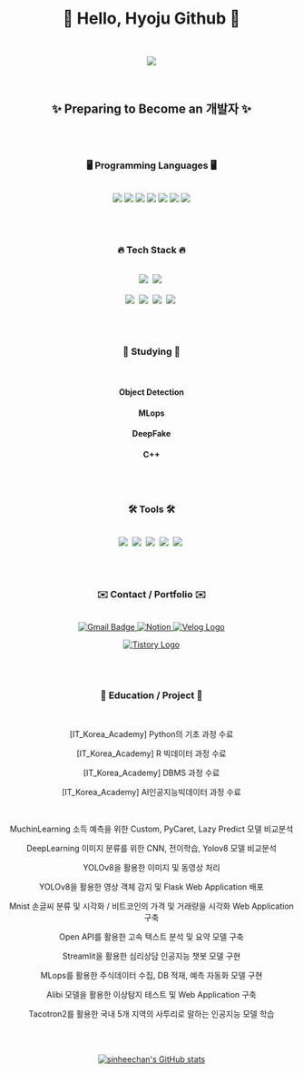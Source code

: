
<h1 align="center"> 👋 Hello, Hyoju Github 👋 </h3>

<br/>

<div align="center">
  
![](https://komarev.com/ghpvc/?username=ohyo555)

</div>

<br/>

<h2 align="center"> ✨  Preparing to Become an 개발자  ✨</h2>

<br/><br/>

<h3 align="center">🖥️  Programming Languages  🖥️</h3>

<br/>

<div align="center">
  <img src="https://img.shields.io/badge/java-007396?style=flat-square&logo=java&logoColor=white"/> <!-- Java -->
  <img src="https://img.shields.io/badge/Javascript-F7DF1E?style=flat-square&logo=Javascript&logoColor=white"/> <!-- Javascript -->
  <img src="https://img.shields.io/badge/HTML5-E34F26?style=flat-square&logo=html5&logoColor=white"/> <!-- html5 -->
  <img src="https://img.shields.io/badge/CSS3-1572B6?style=flat-square&logo=css3&logoColor=white"/> <!-- css3 -->
  <img src="https://img.shields.io/badge/python%20-%2314354C.svg?style=flat-square&logo=Python&logoColor=white"/> <!-- Python -->
  <img src="https://img.shields.io/badge/MySQL-4479A1?style=flat-square&logo=MySQL&logoColor=white"/> <!-- Mysql -->
  <img src="https://img.shields.io/badge/R-007AFF?style=flat-square&logo=R&logoColor=white"/> <!-- R -->
</div>

<br /><br />

<h3 align="center">🔥  Tech Stack  🔥</h3>

<br/>

<div align="center">
  <img src="https://img.shields.io/badge/jQuery-0769AD?style=flat-square&logo=jQuery&logoColor=white"/>&nbsp <!-- jQuery -->
  <img src="https://img.shields.io/badge/Selenium-43B02A?style=flat-square&logo=Selenium&logoColor=white"/>&nbsp <!-- Selenium -->
</div>

<br/>

<div align="center">
  <img src="https://img.shields.io/badge/pandas-150458.svg?style=flat-square&logo=pandas&logoColor=white" />&nbsp <!-- pandas -->
  <img src="https://img.shields.io/badge/numpy-4d77cf.svg?style=flat-square&logo=numpy&logoColor=white" />&nbsp <!-- numpy -->
  <img src="https://img.shields.io/badge/Matplotlib-11557c.svg?style=flat-square&logo=Matplotlib&logoColor=white" />&nbsp <!-- Matplotlib -->
  <img src="https://img.shields.io/badge/Seaborn-3670A0?style=flat-square&logo=Seaborn&logoColor=ffdd54" />&nbsp <!-- Seaborn -->
</div>

<br /><br />

<h3 align="center">📙  Studying  📙</h3>

<br />

<div align="center">
<h4> Object Detection <h4>
<h4> MLops <h4>
<h4> DeepFake <h4>
<h4> C++ <h4>

<br /><br />

<h3 align="center">🛠 Tools 🛠</h3>

<br />

<div align="center">
  <img src="https://img.shields.io/badge/github-20232a.svg?style=flat-square&logo=github&logoColor=white" />&nbsp <!-- Github -->
  <img src="https://img.shields.io/badge/Git-F05032?style=flat-square&logo=git&logoColor=white"/>&nbsp <!-- Git -->
  <img src="https://img.shields.io/badge/Spring-6DB33F?style=flat-square&logo=Spring&logoColor=white"/>&nbsp <!-- Spring -->
  <img src="https://img.shields.io/badge/VSCode-2C2C32.svg?style=flat-square&logo=visual-studio-code&logoColor=22ABF3" />&nbsp <!-- visual-studio-code -->
  <img src="https://img.shields.io/badge/intellijidea-2C2C32.svg?style=flat-square&logo=intellijidea&logoColor=white" />&nbsp <!-- intellijidea -->

</div>
  
<br /><br />

<h3 align="center">✉️  Contact / Portfolio  ✉️</h3>

<br/>

  <div align="center">
  <a href="mailto:555gywn@gmail.com" target="_blank"> <!-- Gmail -->
  <img src="https://img.shields.io/badge/555gywn%40gmail.com-c14438?style=flat-square&logo=Gmail&logoColor=white" alt="Gmail Badge"> </a>
  <a href="" target="_blank"> <!-- Notion -->
  <img src="https://img.shields.io/badge/Notion-d9d9d9.svg?style=flat-square&logo=Notion&logoColor=black" alt="Notion"> </a>
<a href="https://velog.io/@ohyo555/posts" target="_blank"> <!-- Velog -->
  <img src="https://img.shields.io/badge/Velog-20C997?style=flat-square&logo=velog&logoColor=white" alt="Velog Logo">
</a>

<a href="https://ohyohyo.tistory.com" target="_blank"> <!-- Tistory -->
  <img src="https://img.shields.io/badge/Tistory-FF5722?style=flat-square&logo=tistory&logoColor=white" alt="Tistory Logo">
</a>
  

<br /><br />

<h3 align="center">🚩  Education / Project  🚩</h3>

<br/>

  [IT_Korea_Academy] Python의 기초 과정 수료
  
  [IT_Korea_Academy] R 빅데이터 과정 수료 
  
  [IT_Korea_Academy] DBMS 과정 수료
  
  [IT_Korea_Academy] AI인공지능빅데이터 과정 수료
  

<br/>

  MuchinLearning 소득 예측을 위한 Custom, PyCaret, Lazy Predict 모델 비교분석
  
  DeepLearning 이미지 분류를 위한 CNN, 전이학습, Yolov8 모델 비교분석
  
  YOLOv8을 활용한 이미지 및 동영상 처리
  
  YOLOv8을 활용한 영상 객체 감지 및 Flask Web Application 배포
  
  Mnist 손글씨 분류 및 시각화 / 비트코인의 가격 및 거래량을 시각화 Web Application 구축
  
  Open API를 활용한 고속 텍스트 분석 및 요약 모델 구축
  
  Streamlit을 활용한 심리상담 인공지능 챗봇 모델 구현
  
  MLops를 활용한 주식데이터 수집, DB 적재, 예측 자동화 모델 구현

  Alibi 모델을 활용한 이상탐지 테스트 및 Web Application 구축 

  Tacotron2를 활용한 국내 5개 지역의 사투리로 말하는 인공지능 모델 학습

<br /><br />

[![sinheechan's GitHub stats](https://github-readme-stats.vercel.app/api?username=sinheechan&theme=react&show_icons=true&hide=contribs,prs&cache_seconds=1800)](https://github.com/sinheechan)
